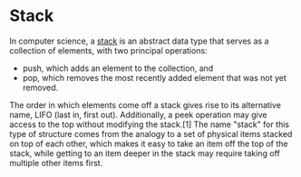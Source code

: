 # Stack

In computer science, a [stack](https://en.wikipedia.org/wiki/Stack_(abstract_data_type)) is an abstract data type that serves as a collection of elements, with two principal operations:

- push, which adds an element to the collection, and
- pop, which removes the most recently added element that was not yet removed.

The order in which elements come off a stack gives rise to its alternative name, LIFO (last in, first out). Additionally, a peek operation may give access to the top without modifying the stack.[1] The name "stack" for this type of structure comes from the analogy to a set of physical items stacked on top of each other, which makes it easy to take an item off the top of the stack, while getting to an item deeper in the stack may require taking off multiple other items first.

